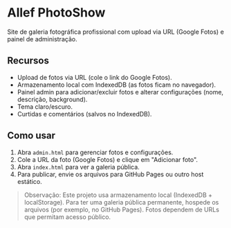 # Allef PhotoShow

Site de galeria fotográfica profissional com upload via URL (Google Fotos) e painel de administração.

## Recursos
- Upload de fotos via URL (cole o link do Google Fotos).
- Armazenamento local com IndexedDB (as fotos ficam no navegador).
- Painel admin para adicionar/excluir fotos e alterar configurações (nome, descrição, background).
- Tema claro/escuro.
- Curtidas e comentários (salvos no IndexedDB).

## Como usar
1. Abra `admin.html` para gerenciar fotos e configurações.
2. Cole a URL da foto (Google Fotos) e clique em "Adicionar foto".
3. Abra `index.html` para ver a galeria pública.
4. Para publicar, envie os arquivos para GitHub Pages ou outro host estático.

> Observação: Este projeto usa armazenamento local (IndexedDB + localStorage). Para ter uma galeria pública permanente, hospede os arquivos (por exemplo, no GitHub Pages). Fotos dependem de URLs que permitam acesso público.

